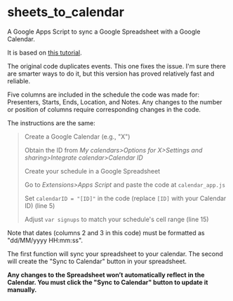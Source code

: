 # sheets_to_calendar

A Google Apps Script to sync a Google Spreadsheet with a Google Calendar.

It is based on [this tutorial](https://workspace.google.com/blog/productivity-collaboration/g-suite-pro-tip-how-to-automatically-add-a-schedule-from-google-sheets-into-calendar). 

The original code duplicates events. This one fixes the issue. I'm sure there are smarter ways to do it, but this version has proved relatively fast and reliable.

Five columns are included in the schedule the code was made for: Presenters, Starts, Ends, Location, and	Notes. Any changes to the number or position of columns require corresponding changes in the code.

The instructions are the same:

> Create a Google Calendar (e.g., "X")
> 
> Obtain the ID from *My calendars>Options for X>Settings and sharing>Integrate calendar>Calendar ID*
> 
> Create your schedule in a Google Spreadsheet
> 
> Go to *Extensions>Apps Script* and paste the code at `calendar_app.js`
> 
> Set `calendarID = "[ID]"` in the code (replace `[ID]` with your Calendar ID) (line 5)
>
> Adjust `var signups` to match your schedule's cell range (line 15)

Note that dates (columns 2 and 3 in this code) must be formatted as "dd/MM/yyyy HH:mm:ss".

The first function will sync your spreadsheet to your calendar. The second will create the "Sync to Calendar" button in your spreadsheet. 

**Any changes to the Spreadsheet won’t automatically reflect in the Calendar. You must click the "Sync to Calendar" button to update it manually.**

